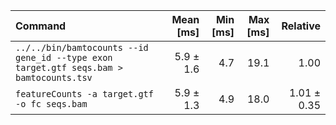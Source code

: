 | Command | Mean [ms] | Min [ms] | Max [ms] | Relative |
|:---|---:|---:|---:|---:|
| `../../bin/bamtocounts --id gene_id --type exon target.gtf seqs.bam > bamtocounts.tsv` | 5.9 ± 1.6 | 4.7 | 19.1 | 1.00 |
| `featureCounts -a target.gtf -o fc seqs.bam` | 5.9 ± 1.3 | 4.9 | 18.0 | 1.01 ± 0.35 |
